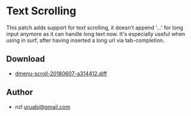 Text Scrolling
=============

This patch adds support for text scrolling, it doesn't append '...' for long
input anymore as it can handle long text now. It's especially useful when using
in surf, after having inserted a long url via tab-completion.

Download
--------
* [dmenu-scroll-20180607-a314412.diff](dmenu-scroll-20180607-a314412.diff)

Author
------
* nzl <uruabi@gmail.com>
